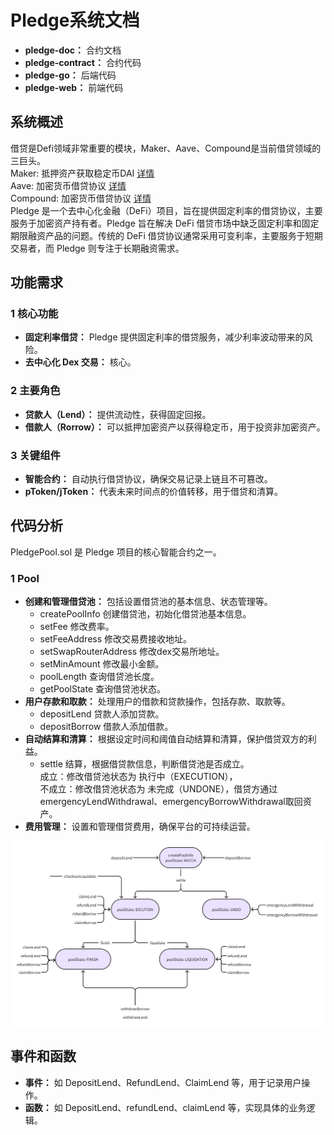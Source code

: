 # Pledge系统文档

- **pledge-doc：** 合约文档
- **pledge-contract：** 合约代码
- **pledge-go：** 后端代码
- **pledge-web：** 前端代码

## 系统概述

借贷是Defi领域非常重要的模块，Maker、Aave、Compound是当前借贷领域的三巨头。  
Maker: 抵押资产获取稳定币DAI  [详情](https://docs.makerdao.com/smart-contract-modules/dai-module)  
Aave: 加密货币借贷协议  [详情](https://aave.com/docs/developers/smart-contracts)  
Compound: 加密货币借贷协议  [详情](https://docs.compound.finance/#protocol-contracts)  
Pledge 是一个去中心化金融（DeFi）项目，旨在提供固定利率的借贷协议，主要服务于加密资产持有者。Pledge 旨在解决 DeFi 借贷市场中缺乏固定利率和固定期限融资产品的问题。传统的 DeFi 借贷协议通常采用可变利率，主要服务于短期交易者，而 Pledge 则专注于长期融资需求。

## 功能需求

### 1 核心功能

- **固定利率借贷：** Pledge 提供固定利率的借贷服务，减少利率波动带来的风险。
- **去中心化 Dex 交易：** 核心。

### 2 主要角色

- **贷款人（Lend）：** 提供流动性，获得固定回报。
- **借款人（Rorrow）：** 可以抵押加密资产以获得稳定币，用于投资非加密资产。

### 3 关键组件

- **智能合约：** 自动执行借贷协议，确保交易记录上链且不可篡改。
- **pToken/jToken：** 代表未来时间点的价值转移，用于借贷和清算。

## 代码分析

PledgePool.sol 是 Pledge 项目的核心智能合约之一。

### 1 Pool

- **创建和管理借贷池：** 包括设置借贷池的基本信息、状态管理等。
  - createPoolInfo 创建借贷池，初始化借贷池基本信息。
  - setFee 修改费率。
  - setFeeAddress 修改交易费接收地址。
  - setSwapRouterAddress 修改dex交易所地址。
  - setMinAmount 修改最小金额。
  - poolLength 查询借贷池长度。
  - getPoolState 查询借贷池状态。
- **用户存款和取款：** 处理用户的借款和贷款操作，包括存款、取款等。
  - depositLend 贷款人添加贷款。
  - depositBorrow 借款人添加借款。
- **自动结算和清算：** 根据设定时间和阈值自动结算和清算，保护借贷双方的利益。
  - settle 结算，根据借贷款信息，判断借贷池是否成立。</br>
    成立：修改借贷池状态为 执行中（EXECUTION），</br>
    不成立：修改借贷池状态为 未完成（UNDONE），借贷方通过emergencyLendWithdrawal、emergencyBorrowWithdrawal取回资产。</br>
- **费用管理：** 设置和管理借贷费用，确保平台的可持续运营。

![whiteboard_exported_image](image/440155705-db77416d-9a71-46b8-84dd-eb5a72fcdf90.png)  

## 事件和函数

- **事件：** 如 DepositLend、RefundLend、ClaimLend 等，用于记录用户操作。
- **函数：** 如 DepositLend、refundLend、claimLend 等，实现具体的业务逻辑。
